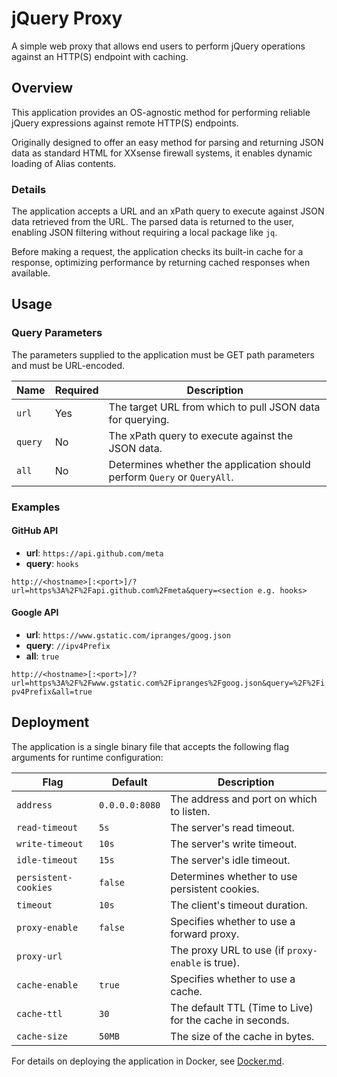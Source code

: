 # jQuery Proxy

A simple web proxy that allows end users to perform jQuery operations against an HTTP(S) endpoint with caching.

## Overview

This application provides an OS-agnostic method for performing reliable jQuery expressions against remote HTTP(S) endpoints.

Originally designed to offer an easy method for parsing and returning JSON data as standard HTML for XXsense firewall systems, it enables dynamic loading of Alias contents.

### Details

The application accepts a URL and an xPath query to execute against JSON data retrieved from the URL. The parsed data is returned to the user, enabling JSON filtering without requiring a local package like `jq`.

Before making a request, the application checks its built-in cache for a response, optimizing performance by returning cached responses when available.

## Usage

### Query Parameters

The parameters supplied to the application must be GET path parameters and must be URL-encoded.

| Name     | Required | Description                                                              |
|----------|----------|--------------------------------------------------------------------------|
| `url`    | Yes      | The target URL from which to pull JSON data for querying.                |
| `query`  | No       | The xPath query to execute against the JSON data.                        |
| `all`    | No       | Determines whether the application should perform `Query` or `QueryAll`. |

### Examples

#### GitHub API

- **url**: `https://api.github.com/meta`
- **query**: `hooks`

`http://<hostname>[:<port>]/?url=https%3A%2F%2Fapi.github.com%2Fmeta&query=<section e.g. hooks>`


#### Google API

- **url**: `https://www.gstatic.com/ipranges/goog.json`
- **query**: `//ipv4Prefix`
- **all**: `true`

`http://<hostname>[:<port>]/?url=https%3A%2F%2Fwww.gstatic.com%2Fipranges%2Fgoog.json&query=%2F%2Fipv4Prefix&all=true`

## Deployment

The application is a single binary file that accepts the following flag arguments for runtime configuration:

| Flag                 | Default            | Description                                              |
|----------------------|--------------------|----------------------------------------------------------|
| `address`            | `0.0.0.0:8080`     | The address and port on which to listen.                 |
| `read-timeout`       | `5s`               | The server's read timeout.                               |
| `write-timeout`      | `10s`              | The server's write timeout.                              |
| `idle-timeout`       | `15s`              | The server's idle timeout.                               |
| `persistent-cookies` | `false`            | Determines whether to use persistent cookies.            |
| `timeout`            | `10s`              | The client's timeout duration.                           |
| `proxy-enable`       | `false`            | Specifies whether to use a forward proxy.                |
| `proxy-url`          |                    | The proxy URL to use (if `proxy-enable` is true).        |
| `cache-enable`       | `true`             | Specifies whether to use a cache.                        |
| `cache-ttl`          | `30`               | The default TTL (Time to Live) for the cache in seconds. |
| `cache-size`         | `50MB`             | The size of the cache in bytes.                          |

For details on deploying the application in Docker, see [Docker.md](DOCKER.md).